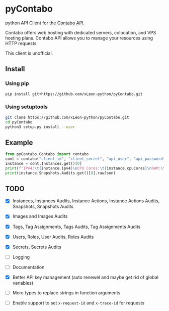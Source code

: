 # pyContabo
python API Client for the [Contabo API](https://api.contabo.com).

Contabo offers web hosting with dedicated servers, colocation, and VPS hosting plans.
Contabo API allows you to manage your resources using HTTP requests.

This client is unofficial.
## Install

### Using pip
```sh
pip install git+https://github.com/xLeon-python/pyContabo.git
```
### Using setuptools
```sh
git clone https://github.com/xLeon-python/pyContabo.git
cd pyContabo
python3 setup.py install --user
```

## Example
```py
from pyContabo.Contabo import contabo
cont = contabo("client_id", "client_secret", "api_user", "api_password")
instance = cont.Instances.get()[0]
print(f"IPv4:\t{instance.ipv4}\nCPU Cores:\t{instance.cpuCores}\nRAM:\t{instance.ramMb}\nDrive:\t{instance.diskMb} ({instance.productType})")
print(instance.Snapshots.Audits.get()[0].rawJson)
```

## TODO
- [X] Instances, Instances Audits, Instance Actions, Instance Actions Audits, Snapshots, Snapshots Audits
- [X] Images and Images Audits
- [X] Tags, Tag Assignments, Tags Audits, Tag Assignments Audits
- [X] Users, Roles, User Audits, Roles Audits
- [X] Secrets, Secrets Audits
- [ ] Logging
- [ ] Documentation
- [X] Better API key management (auto renewel and maybe get rid of global variables)
- [ ] More types to replace strings in function arguments
- [ ] Enable support to set `x-request-id` and `x-trace-id` for requests

